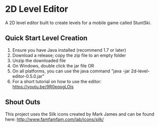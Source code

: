 # 2D Level Editor
A 2D level editor built to create levels for a mobile game called StuntSki.

## Quick Start Level Creation
1. Ensure you have Java installed (recommend 1.7 or later)
1. Download a release; copy the zip file to an empty folder
1. Unzip the downloaded file
1. On Windows, double click the jar file OR
1. On all platforms, you can use the java command "java -jar 2d-level-editor-0.5.0.jar"
1. For a short tutorial on how to use the editor: https://youtu.be/9R0eqsgLOjs

## Shout Outs
This project uses the Silk icons created by Mark James and can be found here:
http://www.famfamfam.com/lab/icons/silk/